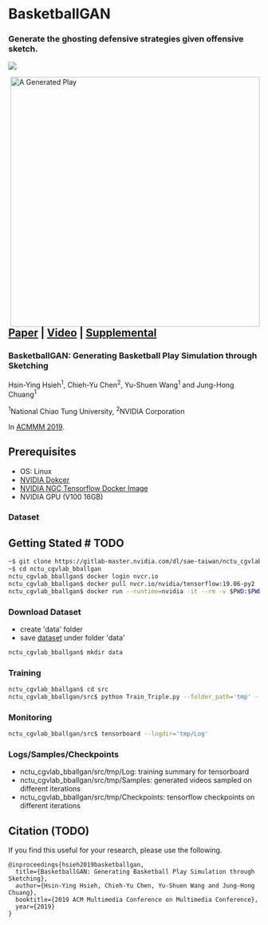 # BasketballGAN
### Generate the ghosting defensive strategies given offensive sketch.

![](https://drive.google.com/uc?export=view&id=1lmxvBG-PTLg4vhEF_hmG1IS20vDEyvyv)

<img align="right" src="https://drive.google.com/uc?export=view&id=1QWN9BtFgaAKA1tvx_ePQku934CeCWIRl" width="500" title="A Generated Play"/>

## [Paper](TODO) | [Video](https://drive.google.com/open?id=1HD7-L2MKX8f0Xp6jhSBgJtr7Ui9ReiUE) | [Supplemental](https://drive.google.com/a/nvidia.com/file/d/1dXMA_1AjpPu7J4_Iw1yb6pp-9d9Lp2uN/view?usp=sharing)

### BasketballGAN: Generating Basketball Play Simulation through Sketching

Hsin-Ying Hsieh<sup>1</sup>, Chieh-Yu Chen<sup>2</sup>, Yu-Shuen Wang<sup>1</sup> and Jung-Hong Chuang<sup>1</sup>

<sup>1</sup>National Chiao Tung University, <sup>2</sup>NVIDIA Corporation

In [ACMMM 2019](https://www.acmmm.org/2019/).

## Prerequisites

- OS: Linux
- [NVIDIA Dokcer](https://github.com/NVIDIA/nvidia-docker)
- [NVIDIA NGC Tensorflow Docker Image](https://ngc.nvidia.com/catalog/containers/nvidia:tensorflow)
- NVIDIA GPU (V100 16GB)

### Dataset

## Getting Stated # TODO

```bash
~$ git clone https://gitlab-master.nvidia.com/dl/sae-taiwan/nctu_cgvlab_bballgan.git
~$ cd nctu_cgvlab_bballgan
nctu_cgvlab_bballgan$ docker login nvcr.io
nctu_cgvlab_bballgan$ docker pull nvcr.io/nvidia/tensorflow:19.06-py2
nctu_cgvlab_bballgan$ docker run --runtime=nvidia -it --rm -v $PWD:$PWD nvcr.io/nvidia/tensorflow:19.06-py2 bash
```

### Download Dataset 

- create 'data' folder
- save [dataset](https://drive.google.com/a/nvidia.com/file/d/1955WfjX2xtHVb6QAJ70zLQH65V0JD_e3/view?usp=sharing) under folder 'data'

```bash
nctu_cgvlab_bballgan$ mkdir data
```

### Training

```bash
nctu_cgvlab_bballgan$ cd src
nctu_cgvlab_bballgan/src$ python Train_Triple.py --folder_path='tmp' --data_path='data'
```

### Monitoring

```bash
nctu_cgvlab_bballgan/src$ tensorboard --logdir='tmp/Log'
```

### Logs/Samples/Checkpoints

- nctu_cgvlab_bballgan/src/tmp/Log: training summary for tensorboard
- nctu_cgvlab_bballgan/src/tmp/Samples: generated videos sampled on different iterations
- nctu_cgvlab_bballgan/src/tmp/Checkpoints: tensorflow checkpoints on different iterations

## Citation (TODO)
If you find this useful for your research, please use the following.

``` 
@inproceedings{hsieh2019basketballgan,
  title={BasketballGAN: Generating Basketball Play Simulation through Sketching},
  author={Hsin-Ying Hsieh, Chieh-Yu Chen, Yu-Shuen Wang and Jung-Hong Chuang},  
  booktitle={2019 ACM Multimedia Conference on Multimedia Conference},
  year={2019}
}
```